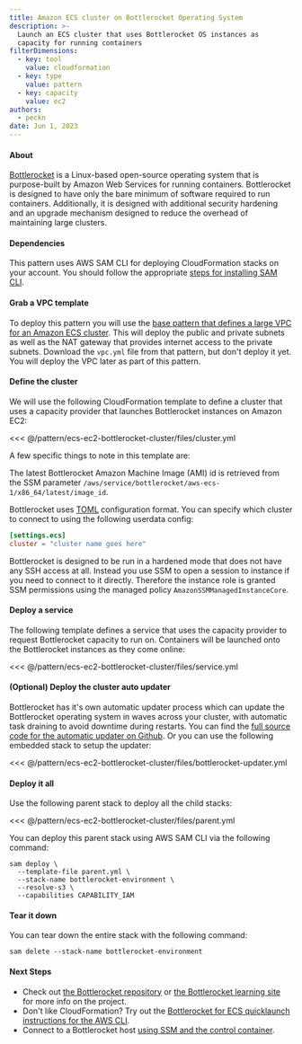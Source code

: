 ```yaml
---
title: Amazon ECS cluster on Bottlerocket Operating System
description: >-
  Launch an ECS cluster that uses Bottlerocket OS instances as
  capacity for running containers
filterDimensions:
  - key: tool
    value: cloudformation
  - key: type
    value: pattern
  - key: capacity
    value: ec2
authors:
  - peckn
date: Jun 1, 2023
---
```


#### About

[Bottlerocket](https://bottlerocket.dev/) is a Linux-based open-source operating system that is purpose-built by Amazon Web Services for running containers. Bottlerocket is designed to have only the bare minimum of software required to run containers. Additionally, it is designed with additional security hardening and an upgrade mechanism designed to reduce the overhead of maintaining large clusters.

<youtube id='Y2cas2I-5bk' />

#### Dependencies

This pattern uses AWS SAM CLI for deploying CloudFormation stacks on your account.
You should follow the appropriate [steps for installing SAM CLI](https://docs.aws.amazon.com/serverless-application-model/latest/developerguide/install-sam-cli.html).

#### Grab a VPC template

To deploy this pattern you will use the [base pattern that defines a large VPC for an Amazon ECS cluster](/large-vpc-for-amazon-ecs-cluster). This will deploy the public and private subnets as well as the NAT gateway that provides internet access to the private subnets. Download the `vpc.yml` file from that pattern, but don't deploy it yet. You will deploy the VPC later as part of this pattern.

#### Define the cluster

We will use the following CloudFormation template to define a cluster that uses a capacity provider that launches Bottlerocket instances on Amazon EC2:

<<< @/pattern/ecs-ec2-bottlerocket-cluster/files/cluster.yml

A few specific things to note in this template are:

The latest Bottlerocket Amazon Machine Image (AMI) id is retrieved from the SSM parameter `/aws/service/bottlerocket/aws-ecs-1/x86_64/latest/image_id`.

Bottlerocket uses [TOML](https://toml.io/en/) configuration format. You can specify which cluster to connect to using the following userdata config:

```toml
[settings.ecs]
cluster = "cluster name goes here"
```

Bottlerocket is designed to be run in a hardened mode that does not have any SSH access at all. Instead you use SSM to open a session to instance if you need to connect to it directly. Therefore the instance role is granted SSM permissions using the managed policy `AmazonSSMManagedInstanceCore`.

#### Deploy a service

The following template defines a service that uses the capacity provider to request Bottlerocket capacity to run on. Containers will be launched onto the Bottlerocket instances as they come online:

<<< @/pattern/ecs-ec2-bottlerocket-cluster/files/service.yml

#### (Optional) Deploy the cluster auto updater

Bottlerocket has it's own automatic updater process which can update the Bottlerocket operating system in waves across your cluster, with automatic task draining to avoid downtime during restarts. You can find the [full source code for the automatic updater on Github](https://github.com/bottlerocket-os/bottlerocket-ecs-updater). Or you can use the following embedded stack to setup the updater:

<<< @/pattern/ecs-ec2-bottlerocket-cluster/files/bottlerocket-updater.yml

#### Deploy it all

Use the following parent stack to deploy all the child stacks:

<<< @/pattern/ecs-ec2-bottlerocket-cluster/files/parent.yml

You can deploy this parent stack using AWS SAM CLI via the following command:

```shell
sam deploy \
  --template-file parent.yml \
  --stack-name bottlerocket-environment \
  --resolve-s3 \
  --capabilities CAPABILITY_IAM
```

#### Tear it down

You can tear down the entire stack with the following command:

```shell
sam delete --stack-name bottlerocket-environment
```

#### Next Steps

* Check out [the Bottlerocket repository](https://github.com/bottlerocket-os/bottlerocket#bottlerocket-os) or [the Bottlerocket learning site](https://bottlerocket.dev/) for more info on the project.
* Don't like CloudFormation? Try out the [Bottlerocket for ECS quicklaunch instructions for the AWS CLI](https://bottlerocket.dev/en/os/1.14.x/install/quickstart/aws/ecs/).
* Connect to a Bottlerocket host [using SSM and the control container](https://github.com/bottlerocket-os/bottlerocket#control-container).
